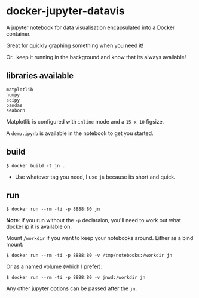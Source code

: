 # docker-jupyter-datavis

A jupyter notebook for data visualisation encapsulated into a Docker container.

Great for quickly graphing something when you need it!

Or.. keep it running in the background and know that its always available!

## libraries available

```
matplotlib
numpy
scipy
pandas
seaborn
```

Matplotlib is configured with `inline` mode and a `15 x 10` figsize.

A `demo.ipynb` is available in the notebook to get you started.

## build

```
$ docker build -t jn .
```

- Use whatever tag you need, I use `jn` because its short and quick.

## run

```
$ docker run --rm -ti -p 8888:80 jn
```

**Note**: if you run without the `-p` declaraion, you'll need to work out what
docker ip it is available on.

Mount `/workdir` if you want to keep your notebooks around. Either as a bind mount:

```
$ docker run --rm -ti -p 8888:80 -v /tmp/notebooks:/workdir jn
```

Or as a named volume (which I prefer):

```
$ docker run --rm -ti -p 8888:80 -v jnwd:/workdir jn
```

Any other jupyter options can be passed after the `jn`.
